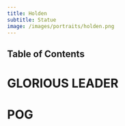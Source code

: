 ```yaml
---
title: Holden
subtitle: Statue
image: /images/portraits/holden.png
---
```


## Table of Contents

# GLORIOUS LEADER
# POG